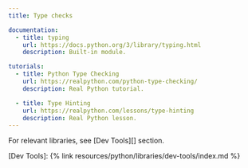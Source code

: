 ```yaml
---
title: Type checks

documentation:
  - title: typing
    url: https://docs.python.org/3/library/typing.html
    description: Built-in module.

tutorials:
  - title: Python Type Checking
    url: https://realpython.com/python-type-checking/
    description: Real Python tutorial.

  - title: Type Hinting
    url: https://realpython.com/lessons/type-hinting
    description: Real Python lesson.
---
```


For relevant libraries, see [Dev Tools][] section.

[Dev Tools]: {% link resources/python/libraries/dev-tools/index.md %}

